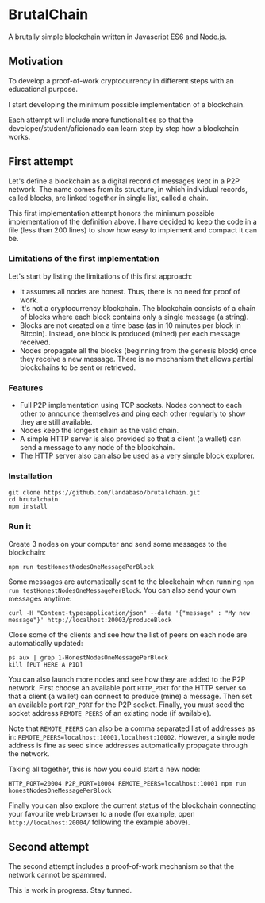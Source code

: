 # BrutalChain
A brutally simple blockchain written in Javascript ES6 and Node.js.

## Motivation
To develop a proof-of-work cryptocurrency in different steps with an educational purpose.

I start developing the minimum possible implementation of a blockchain.

Each attempt will include more functionalities so that the developer/student/aficionado can learn step by step how a blockchain works.

## First attempt

Let's define a blockchain as a digital record of messages kept in a P2P network. The name comes from its structure, in which individual records, called blocks, are linked together in single list, called a chain.

This first implementation attempt honors the minimum possible implementation of the definition above. I have decided to keep the code in a file (less than 200 lines) to show how easy to implement and compact it can be.

### Limitations of the first implementation

Let's start by listing the limitations of this first approach:

* It assumes all nodes are honest. Thus, there is no need for proof of work.
* It's not a cryptocurrency blockchain. The blockchain consists of a chain of blocks where each block contains only a single message (a string).
* Blocks are not created on a time base (as in 10 minutes per block in Bitcoin). Instead, one block is produced (mined) per each message received.
* Nodes propagate all the blocks (beginning from the genesis block) once they receive a new message. There is no mechanism that allows partial blockchains to be sent or retrieved.

### Features
* Full P2P implementation using TCP sockets. Nodes connect to each other to announce themselves and ping each other regularly to show they are still available.
* Nodes keep the longest chain as the valid chain.
* A simple HTTP server is also provided so that a client (a wallet) can send a message to any node of the blockchain.
* The HTTP server also can also be used as a very simple block explorer.

### Installation
```
git clone https://github.com/landabaso/brutalchain.git
cd brutalchain
npm install
```

### Run it

Create 3 nodes on your computer and send some messages to the blockchain:
```
npm run testHonestNodesOneMessagePerBlock
```

Some messages are automatically sent to the blockchain when running `npm run testHonestNodesOneMessagePerBlock`. You can also send your own messages anytime:
```
curl -H "Content-type:application/json" --data '{"message" : "My new message"}' http://localhost:20003/produceBlock
```

Close some of the clients and see how the list of peers on each node are automatically updated:
```
ps aux | grep 1-HonestNodesOneMessagePerBlock
kill [PUT HERE A PID]
```

You can also launch more nodes and see how they are added to the P2P network. First choose an available port `HTTP_PORT` for the HTTP server so that a client (a wallet) can connect to produce (mine) a message. Then set an available port `P2P_PORT` for the P2P socket. Finally, you must seed the socket address `REMOTE_PEERS` of an existing node (if available).

Note that `REMOTE_PEERS` can also be a comma separated list of addresses as in: `REMOTE_PEERS=localhost:10001,localhost:10002`.
However, a single node address is fine as seed since addresses automatically propagate through the network.

Taking all together, this is how you could start a new node:
```
HTTP_PORT=20004 P2P_PORT=10004 REMOTE_PEERS=localhost:10001 npm run honestNodesOneMessagePerBlock
```

Finally you can also explore the current status of the blockchain connecting your favourite web browser to a node (for example, open `http://localhost:20004/` following the example above).

## Second attempt

The second attempt includes a proof-of-work mechanism so that the network cannot be spammed.

This is work in progress. Stay tunned.

